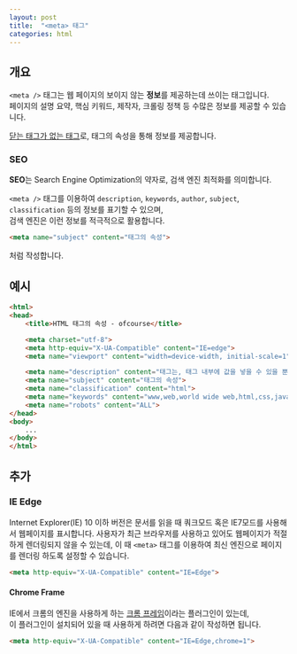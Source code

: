 ```yaml
---
layout: post
title:  "<meta> 태그"
categories: html
---
```


## 개요
`<meta />` 태그는 웹 페이지의 보이지 않는 **정보**를 제공하는데 쓰이는 태그입니다.  
페이지의 설명 요약, 핵심 키워드, 제작자, 크롤링 정책 등 수많은 정보를 제공할 수 있습니다.

[닫는 태그가 없는 태그](/html-course/태그#닫는-태그가-없는-태그)로, 태그의 속성을 통해 정보를 제공합니다.


### SEO
**SEO**는 Search Engine Optimization의 약자로, 검색 엔진 최적화를 의미합니다.

`<meta />` 태그를 이용하여 `description`, `keywords`, `author`, `subject`, `classification` 등의 정보를 표기할 수 있으며,  
검색 엔진은 이런 정보를 적극적으로 활용합니다.

```html
<meta name="subject" content="태그의 속성">
```
처럼 작성합니다.


## 예시
```html
<html>
<head>
	<title>HTML 태그의 속성 - ofcourse</title>

	<meta charset="utf-8">
	<meta http-equiv="X-UA-Compatible" content="IE=edge">
	<meta name="viewport" content="width=device-width, initial-scale=1">

	<meta name="description" content="태그는, 태그 내부에 값을 넣을 수 있을 뿐만 아니라, 태그마다 속성을 부여할 수 있습니다.">
	<meta name="subject" content="태그의 속성">
	<meta name="classification" content="html">
	<meta name="keywords" content="www,web,world wide web,html,css,javascript">
	<meta name="robots" content="ALL">
</head>
<body>
	...
</body>
</html>
```

## 추가

### IE Edge
Internet Explorer(IE) 10 이하 버전은 문서를 읽을 때 쿼크모드 혹은 IE7모드를 사용해서 웹페이지를 표시합니다.
사용자가 최근 브라우저를 사용하고 있어도 웹페이지가 적절하게 렌더링되지 않을 수 있는데,
이 때 `<meta>` 태그를 이용하여 최신 엔진으로 페이지를 렌더링 하도록 설정할 수 있습니다.

```html
<meta http-equiv="X-UA-Compatible" content="IE=Edge">
```

#### Chrome Frame
IE에서 크롬의 엔진을 사용하게 하는 [크롬 프레임](http://www.google.com/chromeframe)이라는 플러그인이 있는데,  
이 플러그인이 설치되어 있을 때 사용하게 하려면 다음과 같이 작성하면 됩니다.
```html
<meta http-equiv="X-UA-Compatible" content="IE=Edge,chrome=1">
```


